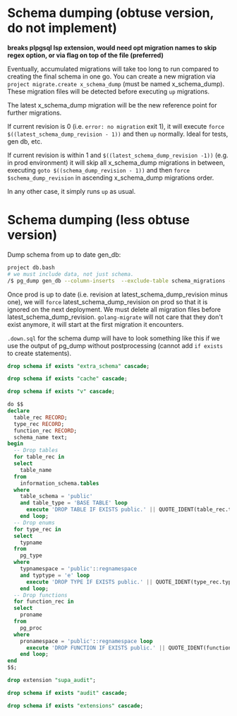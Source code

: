 # Schema dumping (obtuse version, do not implement)

**breaks plpgsql lsp extension, would need opt migration names to skip regex option,
or via flag on top of the file (preferred)**

Eventually, accumulated migrations will take too long to run compared to
creating the final schema in one go.
You can create a new migration via `project migrate.create x_schema_dump` (must be named
x_schema_dump).
These migration files will be detected before executing `up` migrations.

The latest x_schema_dump migration will be the new reference point for further
migrations.

If current revision is 0 (i.e. `error: no migration` exit 1),
it will execute `force $((latest_schema_dump_revision - 1))`
and then `up` normally. Ideal for tests, gen db, etc.

If current revision is within 1 and `$((latest_schema_dump_revision -1))` (e.g.
in prod environment)
it will skip all x_schema_dump migrations in between, executing
`goto $((schema_dump_revision - 1))` and then `force $schema_dump_revision` in ascending x_schema_dump
migrations order.

In any other case, it simply runs `up` as usual.


# Schema dumping (less obtuse version)

Dump schema from up to date gen_db:

```bash
project db.bash
# we must include data, not just schema.
/$ pg_dump gen_db --column-inserts  --exclude-table schema_migrations --exclude-table schema_post_migrations  > /var/lib/postgresql/dump.sql
```

Once prod is up to date (i.e. revision at latest_schema_dump_revision minus
one),
we will `force` latest_schema_dump_revision on prod so that it is ignored on the
next deployment.
We must delete all migration files before latest_schema_dump_revision.
`golang-migrate` will not care that they don't exist anymore, it will start at the
first migration it encounters.

`.down.sql` for the schema dump will have to look something like this if we use
the output of pg_dump without postprocessing (cannot add `if exists` to create
statements).

```sql
drop schema if exists "extra_schema" cascade;

drop schema if exists "cache" cascade;

drop schema if exists "v" cascade;

do $$
declare
  table_rec RECORD;
  type_rec RECORD;
  function_rec RECORD;
  schema_name text;
begin
  -- Drop tables
  for table_rec in
  select
    table_name
  from
    information_schema.tables
  where
    table_schema = 'public'
    and table_type = 'BASE TABLE' loop
      execute 'DROP TABLE IF EXISTS public.' || QUOTE_IDENT(table_rec.table_name) || ' CASCADE';
    end loop;
  -- Drop enums
  for type_rec in
  select
    typname
  from
    pg_type
  where
    typnamespace = 'public'::regnamespace
    and typtype = 'e' loop
      execute 'DROP TYPE IF EXISTS public.' || QUOTE_IDENT(type_rec.typname) || ' CASCADE';
    end loop;
  -- Drop functions
  for function_rec in
  select
    proname
  from
    pg_proc
  where
    pronamespace = 'public'::regnamespace loop
      execute 'DROP FUNCTION IF EXISTS public.' || QUOTE_IDENT(function_rec.proname) || ' CASCADE';
    end loop;
end
$$;

drop extension "supa_audit";

drop schema if exists "audit" cascade;

drop schema if exists "extensions" cascade;

```
